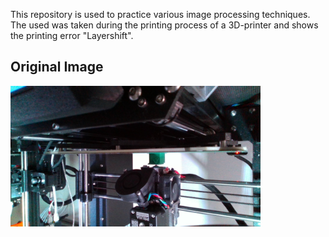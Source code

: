 This repository is used to practice various image processing techniques.
The used was taken during the printing process of a 3D-printer and shows the printing error "Layershift". 

## Original Image
<img src="./img/1717.png" alt="3D printed dice with layershift" width="400"/>